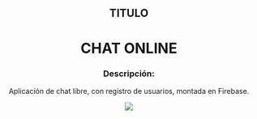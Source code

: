<div align="center">
<h2>TITULO</h2>
<h1>CHAT ONLINE</h1>
</div>

</hr>

<div align="center">
<h3>Descripción:</h3> 
<p>Aplicación de chat libre, con registro de usuarios, montada en Firebase.</p>

<img src="https://github.com/chungungo/biblioteca/blob/master/src/assets/icon/icono.ico">
  </div>
